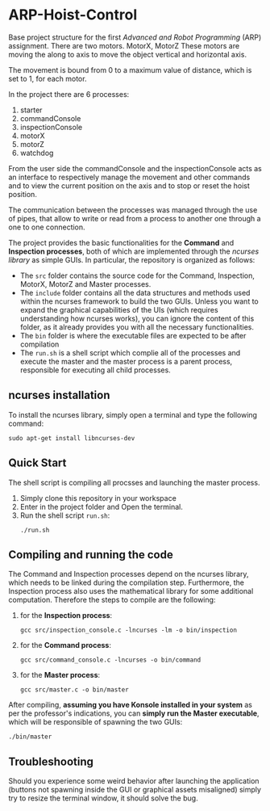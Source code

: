 # ARP-Hoist-Control
Base project structure for the first *Advanced and Robot Programming* (ARP) assignment.
There are two motors.
MotorX, MotorZ 
These motors are moving the along to axis to move the object vertical and horizontal axis.

The movement is bound from 0 to a maximum value of distance, which is set to 1, for each motor. 

In the project there are 6 processes: 

1) starter
2) commandConsole
3) inspectionConsole
4) motorX 
5) motorZ 
6) watchdog 

From the user side the commandConsole and the inspectionConsole acts as an interface to respectively manage the movement and other commands and to view the current position on the axis and to stop or reset the hoist position.

The communication between the processes was managed through the use of pipes, that allow to write or read from a process to another one
through a one to one connection.

The project provides the basic functionalities for the **Command** and **Inspection processes**, both of which are implemented through the *ncurses library* as simple GUIs. In particular, the repository is organized as follows:
- The `src` folder contains the source code for the Command, Inspection, MotorX, MotorZ and Master processes.
- The `include` folder contains all the data structures and methods used within the ncurses framework to build the two GUIs. Unless you want to expand the graphical capabilities of the UIs (which requires understanding how ncurses works), you can ignore the content of this folder, as it already provides you with all the necessary functionalities.
- The `bin` folder is where the executable files are expected to be after compilation
- The `run.sh` is a shell script which complie all of the processes and execute the master and the master process is a parent process, responsible for executing all child processes.

## ncurses installation
To install the ncurses library, simply open a terminal and type the following command:
```console
sudo apt-get install libncurses-dev
```

## Quick Start
The shell script is compiling all procsses and launching the master process. 
1. Simply clone this repository in your workspace
2. Enter in the project folder and Open the terminal.
3. Run the shell script `run.sh`:
	```console
	./run.sh
	```

## Compiling and running the code
The Command and Inspection processes depend on the ncurses library, which needs to be linked during the compilation step. Furthermore, the Inspection process also uses the mathematical library for some additional computation. Therefore the steps to compile are the following:
1. for the **Inspection process**:
	```console
	gcc src/inspection_console.c -lncurses -lm -o bin/inspection
	```
2. for the **Command process**:
	```console
	gcc src/command_console.c -lncurses -o bin/command
	```
3. for the **Master process**:
	```console
	gcc src/master.c -o bin/master
	```
	
After compiling, **assuming you have Konsole installed in your system** as per the professor's indications, you can **simply run the Master executable**, which will be responsible of spawning the two GUIs:
```console
./bin/master
```

## Troubleshooting

Should you experience some weird behavior after launching the application (buttons not spawning inside the GUI or graphical assets misaligned) simply try to resize the terminal window, it should solve the bug.
